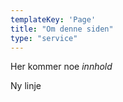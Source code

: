 ```yaml
---
templateKey: 'Page'
title: "Om denne siden"
type: "service"
---
```


Her kommer noe *innhold*

Ny linje
